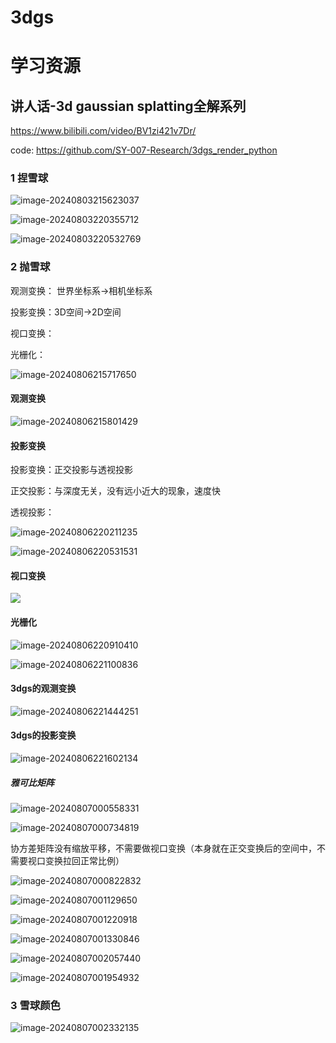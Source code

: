 # 3dgs

# 学习资源

## 讲人话-3d gaussian splatting全解系列

https://www.bilibili.com/video/BV1zi421v7Dr/

code: https://github.com/SY-007-Research/3dgs_render_python

### 1 捏雪球



![image-20240803215623037](/home/mrwang/.config/Typora/typora-user-images/image-20240803215623037.png)

![image-20240803220355712](/home/mrwang/.config/Typora/typora-user-images/image-20240803220355712.png)

![image-20240803220532769](/home/mrwang/.config/Typora/typora-user-images/image-20240803220532769.png)



### 2 抛雪球

观测变换： 世界坐标系->相机坐标系

投影变换：3D空间->2D空间

视口变换：

光栅化：

![image-20240806215717650](/home/mrwang/.config/Typora/typora-user-images/image-20240806215717650.png)



#### 观测变换

![image-20240806215801429](/home/mrwang/.config/Typora/typora-user-images/image-20240806215801429.png)







#### 投影变换

投影变换：正交投影与透视投影

正交投影：与深度无关，没有远小近大的现象，速度快

透视投影：



![image-20240806220211235](/home/mrwang/.config/Typora/typora-user-images/image-20240806220211235.png)







![image-20240806220531531](/home/mrwang/.config/Typora/typora-user-images/image-20240806220531531.png)

#### 视口变换

![](/home/mrwang/.config/Typora/typora-user-images/image-20240806220722517.png)

#### 光栅化

![image-20240806220910410](/home/mrwang/.config/Typora/typora-user-images/image-20240806220910410.png)

![image-20240806221100836](/home/mrwang/.config/Typora/typora-user-images/image-20240806221100836.png)

#### 3dgs的观测变换

![image-20240806221444251](/home/mrwang/.config/Typora/typora-user-images/image-20240806221444251.png)

#### 3dgs的投影变换

![image-20240806221602134](/home/mrwang/.config/Typora/typora-user-images/image-20240806221602134.png)

##### 雅可比矩阵

![image-20240807000558331](/home/mrwang/.config/Typora/typora-user-images/image-20240807000558331.png)

![image-20240807000734819](/home/mrwang/.config/Typora/typora-user-images/image-20240807000734819.png)



 协方差矩阵没有缩放平移，不需要做视口变换（本身就在正交变换后的空间中，不需要视口变换拉回正常比例）

![image-20240807000822832](/home/mrwang/.config/Typora/typora-user-images/image-20240807000822832.png)

![image-20240807001129650](/home/mrwang/.config/Typora/typora-user-images/image-20240807001129650.png)



![image-20240807001220918](/home/mrwang/.config/Typora/typora-user-images/image-20240807001220918.png)



![image-20240807001330846](/home/mrwang/.config/Typora/typora-user-images/image-20240807001330846.png)

![image-20240807002057440](/home/mrwang/.config/Typora/typora-user-images/image-20240807002057440.png)



![image-20240807001954932](/home/mrwang/.config/Typora/typora-user-images/image-20240807001954932.png)



### 3 雪球颜色

![image-20240807002332135](/home/mrwang/.config/Typora/typora-user-images/image-20240807002332135.png)
